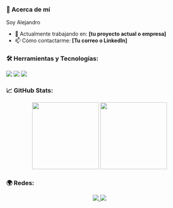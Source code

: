

### 🚀 Acerca de mí
Soy Alejandro
- 🔭 Actualmente trabajando en: **[tu proyecto actual o empresa]**
- 📫 Cómo contactarme: **[Tu correo o LinkedIn]**

### 🛠️ Herramientas y Tecnologías:
<p>
  <img src="https://img.shields.io/badge/-C++-333333?style=for-the-badge&logo=c%2B%2B&logoColor=00599C" />
  <img src="https://img.shields.io/badge/-Python-333333?style=for-the-badge&logo=python&logoColor=ffd343" />
  <img src="https://img.shields.io/badge/-Java-333333?style=for-the-badge&logo=java&logoColor=007396" />
</p>

### 📈 GitHub Stats:
<p align="center">
  <img height="180em" src="https://github-readme-stats.vercel.app/api?username=AlejandroTorres11&show_icons=true&theme=vue-dark&hide_border=true&count_private=true" />
  <img height="180em" src="https://github-readme-stats.vercel.app/api/top-langs/?username=AlejandroTorres11&layout=compact&theme=vue-dark&hide_border=true&langs_count=5" />
</p>

### 🌍 Redes:
<p align="center">
  <a href="[https://www.linkedin.com/in/alejandrotorres11](https://www.linkedin.com/in/alejandro-torres-122835256/)" target="_blank">
    <img src="https://img.shields.io/badge/-LinkedIn-0077B5?style=for-the-badge&logo=linkedin&logoColor=white">
  </a>
  <a href="mailto:alejandro.torres11@email.com">
    <img src="https://img.shields.io/badge/-Email-D14836?style=for-the-badge&logo=gmail&logoColor=white">
  </a>
</p>
